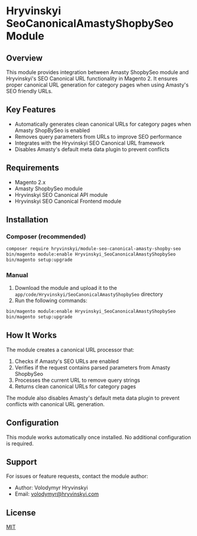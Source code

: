 # Hryvinskyi SeoCanonicalAmastyShopbySeo Module

## Overview
This module provides integration between Amasty ShopbySeo module and Hryvinskyi's SEO Canonical URL functionality in Magento 2. It ensures proper canonical URL generation for category pages when using Amasty's SEO friendly URLs.

## Key Features
- Automatically generates clean canonical URLs for category pages when Amasty ShopBySeo is enabled
- Removes query parameters from URLs to improve SEO performance
- Integrates with the Hryvinskyi SEO Canonical URL framework
- Disables Amasty's default meta data plugin to prevent conflicts

## Requirements
- Magento 2.x
- Amasty ShopbySeo module
- Hryvinskyi SEO Canonical API module
- Hryvinskyi SEO Canonical Frontend module

## Installation
### Composer (recommended)
```bash
composer require hryvinskyi/module-seo-canonical-amasty-shopby-seo
bin/magento module:enable Hryvinskyi_SeoCanonicalAmastyShopbySeo
bin/magento setup:upgrade
```

### Manual
1. Download the module and upload it to the `app/code/Hryvinskyi/SeoCanonicalAmastyShopbySeo` directory
2. Run the following commands:
```bash
bin/magento module:enable Hryvinskyi_SeoCanonicalAmastyShopbySeo
bin/magento setup:upgrade
```

## How It Works
The module creates a canonical URL processor that:
1. Checks if Amasty's SEO URLs are enabled
2. Verifies if the request contains parsed parameters from Amasty ShopbySeo
3. Processes the current URL to remove query strings
4. Returns clean canonical URLs for category pages

The module also disables Amasty's default meta data plugin to prevent conflicts with canonical URL generation.

## Configuration
This module works automatically once installed. No additional configuration is required.

## Support
For issues or feature requests, contact the module author:
- Author: Volodymyr Hryvinskyi
- Email: volodymyr@hryvinskyi.com

## License
[MIT](https://opensource.org/licenses/MIT)